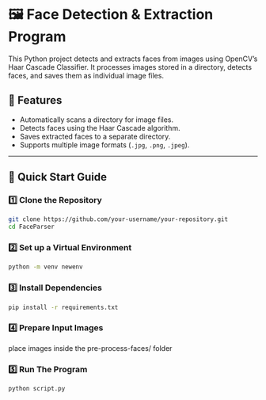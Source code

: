 # 🖼️ Face Detection & Extraction Program

This Python project detects and extracts faces from images using OpenCV’s Haar Cascade Classifier. It processes images stored in a directory, detects faces, and saves them as individual image files.

## 📌 Features
- Automatically scans a directory for image files.
- Detects faces using the Haar Cascade algorithm.
- Saves extracted faces to a separate directory.
- Supports multiple image formats (`.jpg`, `.png`, `.jpeg`).

---

## 🚀 Quick Start Guide

### 1️⃣ **Clone the Repository**
```sh
git clone https://github.com/your-username/your-repository.git
cd FaceParser
```
### 2️⃣ **Set up a Virtual Environment**
```sh
python -m venv newenv
```
### 3️⃣ **Install Dependencies**
```sh
pip install -r requirements.txt
```
### 4️⃣ **Prepare Input Images**
place images inside the pre-process-faces/ folder
### 5️⃣ **Run The Program**
```sh
python script.py
```
